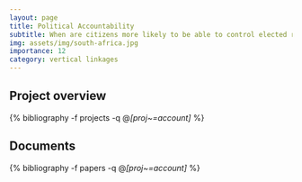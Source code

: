 ```yaml
---
layout: page
title: Political Accountability
subtitle: When are citizens more likely to be able to control elected representatives?
img: assets/img/south-africa.jpg
importance: 12
category: vertical linkages
---
```


## Project overview

<div class="publications">

  {% bibliography -f projects -q @*[proj~=account]* %}

</div>

## Documents

<div class="publications">

  {% bibliography -f papers -q @*[proj~=account]* %}

</div>



